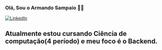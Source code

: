 ### Olá, Sou o Armando Sampaio 👋🏻
[![LinkedIn](https://img.shields.io/badge/linkedin-%230077B5.svg?style=for-the-badge&logo=linkedin&logoColor=white)](https://www.linkedin.com/in/armando-sampaio-32527b1b6/)
## Atualmente estou cursando Ciência de computação(4 período) e meu foco é o Backend. 




<!--
**ArmandooSampaio/ArmandooSampaio** is a ✨ _special_ ✨ repository because its `README.md` (this file) appears on your GitHub profile.

Here are some ideas to get you started:

- 🔭 I’m currently working on ...
- 🌱 I’m currently learning ...
- 👯 I’m looking to collaborate on ...
- 🤔 I’m looking for help with ...
- 💬 Ask me about ...
- 📫 How to reach me: ...
- 😄 Pronouns: ...
- ⚡ Fun fact: ...
-->
